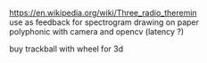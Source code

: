 
https://en.wikipedia.org/wiki/Three_radio_theremin  
use as feedback for spectrogram drawing on paper  
polyphonic with camera and opencv (latency ?)  
  
buy trackball with wheel for 3d  

